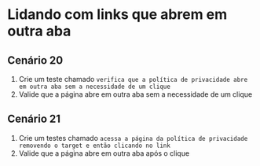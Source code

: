 # Lidando com links que abrem em outra aba

## Cenário 20
1. Crie um teste chamado `verifica que a política de privacidade abre em outra aba sem a necessidade de um clique`
2. Valide que a página abre em outra aba sem a necessidade de um clique

## Cenário 21
1. Crie um testes chamado `acessa a página da política de privacidade removendo o target e então clicando no link`
2. Valide que a página abre em outra aba após o clique